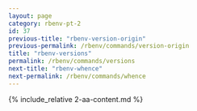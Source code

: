 ```yaml
---
layout: page
category: rbenv-pt-2
id: 37
previous-title: "rbenv-version-origin"
previous-permalink: /rbenv/commands/version-origin
title: "rbenv-versions"
permalink: /rbenv/commands/versions
next-title: "rbenv-whence"
next-permalink: /rbenv/commands/whence
---
```


{% include_relative 2-aa-content.md %}
